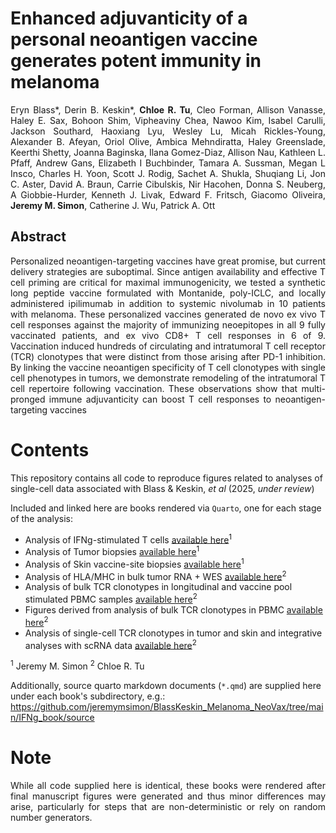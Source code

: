 # Enhanced adjuvanticity of a personal neoantigen vaccine generates potent immunity in melanoma
<p align="justify">
  Eryn Blass*, Derin B. Keskin*, <b>Chloe R. Tu</b>, Cleo Forman, Allison Vanasse, Haley E. Sax, Bohoon Shim, Vipheaviny Chea, Nawoo Kim, Isabel Carulli, Jackson Southard, Haoxiang Lyu, Wesley Lu, Micah Rickles-Young, Alexander B. Afeyan, Oriol Olive, Ambica Mehndiratta, Haley Greenslade, Keerthi Shetty, Joanna Baginska, Ilana Gomez-Diaz, Allison Nau, Kathleen L. Pfaff, Andrew Gans, Elizabeth I Buchbinder, Tamara A. Sussman, Megan L Insco, Charles H. Yoon, Scott J. Rodig, Sachet A. Shukla, Shuqiang Li, Jon C. Aster, David A. Braun, Carrie Cibulskis, Nir Hacohen, Donna S. Neuberg, A Giobbie-Hurder, Kenneth J. Livak, Edward F. Fritsch, Giacomo Oliveira, <b>Jeremy M. Simon</b>, Catherine J. Wu, Patrick A. Ott
</p>

## Abstract
<p align="justify">
  Personalized neoantigen-targeting vaccines have great promise, but current delivery strategies are suboptimal. Since antigen availability and effective T cell priming are critical for maximal immunogenicity, we tested a synthetic long peptide vaccine formulated with Montanide, poly-ICLC, and locally administered ipilimumab in addition to systemic nivolumab in 10 patients with melanoma. These personalized vaccines generated de novo ex vivo T cell responses against the majority of immunizing neoepitopes in all 9 fully vaccinated patients, and ex vivo CD8+ T cell responses in 6 of 9. Vaccination induced hundreds of circulating and intratumoral T cell receptor (TCR) clonotypes that were distinct from those arising after PD-1 inhibition. By linking the vaccine neoantigen specificity of T cell clonotypes with single cell phenotypes in tumors, we demonstrate remodeling of the intratumoral T cell repertoire following vaccination. These observations show that multi-pronged immune adjuvanticity can boost T cell responses to neoantigen-targeting vaccines
</p>

# Contents
<p align="justify">

  This repository contains all code to reproduce figures related to analyses of single-cell data associated with Blass & Keskin, _et al_ (2025, _under review_)

  Included and linked here are books rendered via `Quarto`, one for each stage of the analysis:

  * Analysis of IFNg-stimulated T cells [available here](https://jeremymsimon.github.io/BlassKeskin_Melanoma_NeoVax/IFNg_book/)<sup>1</sup>
  * Analysis of Tumor biopsies [available here](https://jeremymsimon.github.io/BlassKeskin_Melanoma_NeoVax/Tumor_book/)<sup>1</sup>
  * Analysis of Skin vaccine-site biopsies [available here](https://jeremymsimon.github.io/BlassKeskin_Melanoma_NeoVax/Skin_book/)<sup>1</sup>
  * Analysis of HLA/MHC in bulk tumor RNA + WES [available here](https://jeremymsimon.github.io/BlassKeskin_Melanoma_NeoVax/Tumor_bulkRNA_bulkWES_book)<sup>2</sup>
  * Analysis of bulk TCR clonotypes in longitudinal and vaccine pool stimulated PBMC samples [available here](https://jeremymsimon.github.io/BlassKeskin_Melanoma_NeoVax/PBMC_bulkTCR_book)<sup>2</sup>
  * Figures derived from analysis of bulk TCR clonotypes in PBMC [available here](https://jeremymsimon.github.io/BlassKeskin_Melanoma_NeoVax/PBMC_bulkTCR_Figures_book)<sup>2</sup>
  * Analysis of single-cell TCR clonotypes in tumor and skin and integrative analyses with scRNA data [available here](https://jeremymsimon.github.io/BlassKeskin_Melanoma_NeoVax/Tumor_Skin_scTCR_book)<sup>2</sup>

  <sup>1</sup> Jeremy M. Simon
  <sup>2</sup> Chloe R. Tu

  Additionally, source quarto markdown documents (`*.qmd`) are supplied here under each book's subdirectory, e.g.:
  https://github.com/jeremymsimon/BlassKeskin_Melanoma_NeoVax/tree/main/IFNg_book/source

</p>

# Note
<p align="justify">
While all code supplied here is identical, these books were rendered after final manuscript figures were generated and thus minor differences may arise, particularly for steps that are non-deterministic or rely on random number generators.
</p>
